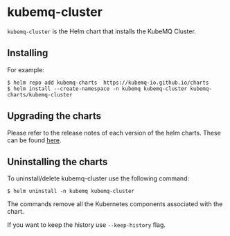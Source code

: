 # kubemq-cluster

`kubemq-cluster` is the Helm chart that installs the KubeMQ Cluster.

## Installing

For example:
```console
$ helm repo add kubemq-charts  https://kubemq-io.github.io/charts
$ helm install --create-namespace -n kubemq kubemq-cluster kubemq-charts/kubemq-cluster
```
## Upgrading the charts

Please refer to the release notes of each version of the helm charts.
These can be found [here](https://github.com/kubemq/helm-charts/releases).

## Uninstalling the charts

To uninstall/delete kubemq-cluster use the following command:

```console
$ helm uninstall -n kubemq kubemq-cluster
```
The commands remove all the Kubernetes components associated with the chart.

If you want to keep the history use `--keep-history` flag.
